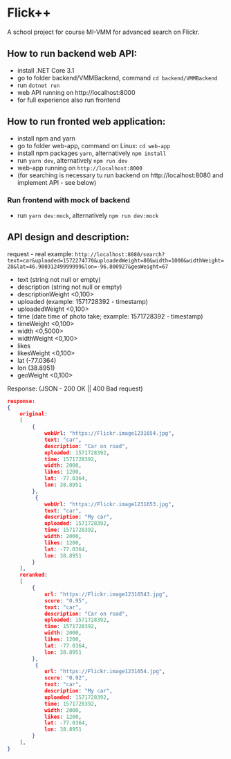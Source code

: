 # Flick++

A school project for course MI-VMM for advanced search on Flickr.

## How to run backend web API:
* install .NET Core 3.1
* go to folder backend/VMMBackend, command `cd backend/VMMBackend`
* run `dotnet run`
* web API running on http://localhost:8000
* for full experience also run frontend

## How to run fronted web application:

* install npm and yarn
* go to folder web-app, command on Linux: `cd web-app`
* install npm packages `yarn`, alternatively `npm install`
* run `yarn dev`, alternatively `npm run dev`
* web-app running on `http://localhost:8000`
* (for searching is necessary tu run backend on http://localhost:8080 and implement API - see below)

### Run frontend with mock of backend
* run `yarn dev:mock`, alternatively `npm run dev:mock`


## API design and description:

request - real example:
`http://localhost:8080/search?text=car&uploaded=1572274770&uploadedWeight=80&width=1000&widthWeight=28&lat=46.90031249999999&lon=-96.800927&geoWeight=67`
 - text (string not null or empty)
 - description (string not null or empty)
 - descriptionWeight <0,100>
 - uploaded (example: 1571728392 - timestamp)
 - uploadedWeight <0,100>
 - time (date time of photo take; example: 1571728392 - timestamp)
 - timeWeight <0,100>
 - width <0,5000>
 - widthWeight <0,100>
 - likes
 - likesWeight <0,100>
 - lat (-77.0364)
 - lon (38.8951)
 - geoWeight <0,100>

 Response: (JSON - 200 OK || 400 Bad request)
```json
response: 
{
    original: 
    [
        {
            webUrl: "https://Flickr.image1231654.jpg",
            text: "car",
            description: "Car on road",
            uploaded: 1571728392,
            time: 1571728392,
            width: 2000,
            likes: 1200,
            lat: -77.0364,
            lon: 38.8951
        },
         {
            webUrl: "https://Flickr.image1231653.jpg",
            text: "car",
            description: "My car",
            uploaded: 1571728392,
            time: 1571728392,
            width: 2000,
            likes: 1200,
            lat: -77.0364,
            lon: 38.8951
        }
    ],
    reranked: 
    [
        {
            url: "https://Flickr.image12316543.jpg",
            score: "0.95",
            text: "car",
            description: "Car on road",
            uploaded: 1571728392,
            time: 1571728392,
            width: 2000,
            likes: 1200,
            lat: -77.0364,
            lon: 38.8951
        },
         {
            url: "https://Flickr.image1231654.jpg",
            score: "0.92",
            text: "car",
            description: "My car",
            uploaded: 1571728392,
            time: 1571728392,
            width: 2000,
            likes: 1200,
            lat: -77.0364,
            lon: 38.8951
        }
    ],
}
```
